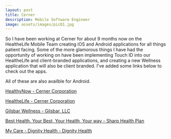 ```yaml
---
layout: post
title: Cerner
description: Mobile Software Engineer
image: assets/images/pic01.jpg
---
```


So I have been working at Cerner for about 9 months now on the HealtheLife Mobile Team creating iOS and Android applications for all things patient facing. Some of the more glamorous things I have had the opportunity of working on have been implementing Touch ID into our HealtheLife and client-branded applications, and creating a new Wellness application that will also be client branded. I've added some links below to check out the apps.

All of these are also availble for Android.

<a href="https://itunes.apple.com/us/app/healthynow/id570259215?mt=8">HealthyNow - Cerner Corporation</a>

<a href="https://itunes.apple.com/us/app/healthelife/id912509516?mt=8">HealtheLife - Cerner Corporation</a>

<a href="https://itunes.apple.com/us/app/gilsbar-wellness/id1193285954?mt=8">Gilsbar Wellness - Gilsbar, LLC</a>

<a href="https://itunes.apple.com/us/app/best-health-your-best-your-health-your-way/id1196053524?mt=8">Best Health. Your Best, Your Health, Your way - Sharp Health Plan</a>

<a href="https://itunes.apple.com/us/app/my-care-dignity-health/id1167230622?mt=8">My Care - Dignity Health - Dignity Health</a>
